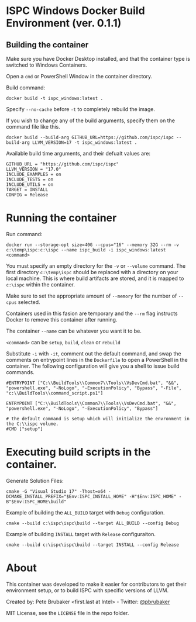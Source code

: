 # ISPC Windows Docker Build Environment (ver. 0.1.1)

## Building the container

Make sure you have Docker Desktop installed, and that the container type is switched to Windows Containers.

Open a `cmd` or PowerShell Window in the container directory.

Build command: 

    docker build -t ispc_windows:latest .

Specify `--no-cache` before `-t` to completely rebuild the image.

If you wish to change any of the build arguments, specify them on the command file like this.

    docker build --build-arg GITHUB_URL=https://github.com/ispc/ispc --build-arg LLVM_VERSION=17 -t ispc_windows:latest .

Available build time arguments, and their defualt values are:

    GITHUB_URL = "https://github.com/ispc/ispc"
    LLVM_VERSION = "17.0"
    INCLUDE_EXAMPLES = on
    INCLUDE_TESTS = on
    INCLUDE_UTILS = on
    TARGET = INSTALL
    CONFIG = Release

# Running the container

Run command: 

    docker run --storage-opt size=40G --cpus="16" --memory 32G --rm -v c:\temp\ispc:c:\ispc --name ispc_build -i ispc_windows:latest <command>

You must specify an empty directory for the `-v` or `--volume` command.  The first directory `c:\temp\ispc` should be replaced with a directory on your local machine.  This is where build artifacts are stored, and it is mapped to `c:\ispc` within the container.

Make sure to set the appropriate amount of `--memory` for the number of `--cpus` selected.

Containers used in this fasion are temporary and the `--rm` flag instructs Docker to remove this container after running.

The container `--name` can be whatever you want it to be.

`<command>` can be `setup`, `build`, `clean` or `rebuild`

Substitute `-i` with `-it`, comment out the default command, and swap the comments on entrypoint lines in the `Dockerfile` to open a PowerShell in the container.  The following configuration will give you a shell to issue build commands.
   
    #ENTRYPOINT ["C:\\BuildTools\\Common7\\Tools\\VsDevCmd.bat", "&&", "powershell.exe", "-NoLogo", "-ExecutionPolicy", "Bypass", "-File", "c:\\BuildTools\\command_script.ps1"]

    ENTRYPOINT ["C:\\BuildTools\\Common7\\Tools\\VsDevCmd.bat", "&&", "powershell.exe", "-NoLogo", "-ExecutionPolicy", "Bypass"]

    # the default command is setup which will initialize the envronment in the C:\\ispc volume.
    #CMD ["setup"]

# Executing build scripts in the container.

Generate Solution Files:

    cmake -G "Visual Studio 17" -Thost=x64 -DCMAKE_INSTALL_PREFIX="$Env:ISPC_INSTALL_HOME" -H"$Env:ISPC_HOME" -B"$Env:ISPC_HOME\build"

Example of building the `ALL_BUILD` target with `Debug` configuration.
    
    cmake --build c:\ispc\ispc\build --target ALL_BUILD --config Debug

Example of building `INSTALL` target with `Release` configuraiton.

    cmake --build c:\ispc\ispc\build --target INSTALL --config Release

# About

This container was developed to make it easier for contributors to get their environment setup, or to build ISPC with specific versions of LLVM.

Created by: Pete Brubaker <first.last at Intel> - Twitter: [@pbrubaker](https://twitter.com/pbrubaker)

MIT License, see the `LICENSE` file in the repo folder.
